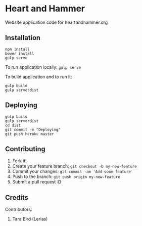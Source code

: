 # Heart and Hammer

Website application code for heartandhammer.org

## Installation

```
npm install
bower install
gulp serve
```

To run application locally:
`gulp serve`

To build application and to run it:
```
gulp build
gulp serve:dist
```

## Deploying
```
gulp build
gulp serve:dist
cd dist
git commit -m "Deploying"
git push heroku master
```

## Contributing

1. Fork it!
2. Create your feature branch: `git checkout -b my-new-feature`
3. Commit your changes: `git commit -am 'Add some feature'`
4. Push to the branch: `git push origin my-new-feature`
5. Submit a pull request :D

## Credits

Contributors:
1. Tara Bird (Lerias)
